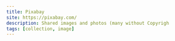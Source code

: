 ```yaml
---
title: Pixabay
site: https://pixabay.com/
description: Shared images and photos (many without Copyrigh
tags: [collection, image]
---
```

